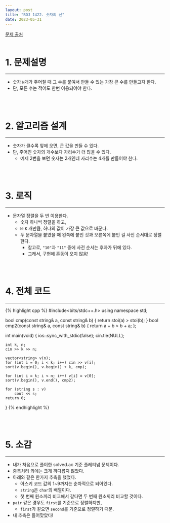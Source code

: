 ```yaml
---
layout: post
title: "BOJ 1422. 숫자의 신"
date: 2023-05-31
---
```


[문제 출처](https://www.acmicpc.net/problem/1422) <br/><br/>

# 1. 문제설명
<hr>

- 숫자 `N`개가 주어질 때 그 수를 붙여서 만들 수 있는 가장 큰 수를 만들고자 한다.
- 단, 모든 수는 적어도 한번 이용되어야 한다.



<br/><br/>

# 2. 알고리즘 설계
<hr>

- 숫자가 클수록 앞에 오면, 큰 값을 만들 수 있다.
- 단, 주어진 숫자의 개수보다 자리수가 더 많을 수 있다.
  - 예제 2번을 보면 숫자는 2개인데 자리수는 4개를 만들어야 한다.


<br/><br/>

# 3. 로직
<hr>

- 문자열 정렬을 두 번 이용한다.
  - 숫자 하나씩 정렬을 하고,
  - `N-K` 개만큼, 하나의 값이 가장 큰 값으로 바꾼다.
  - 두 문자열을 붙였을 때 왼쪽에 붙인 것과 오른쪽에 붙인 걸 사전 순서대로 정렬한다.
    - 참고로, `"10"`과 `"11"` 중에 사전 순서는 후자가 뒤에 있다.
	- 그래서, 구현에 혼동이 오지 않음!


<br/><br/>

# 4. 전체 코드
<hr>

{% highlight cpp %}
#include<bits/stdc++.h>
using namespace std;

bool cmp(const string& a, const string& b) { return stoi(a) > stoi(b); }
bool cmp2(const string& a, const string& b) { return a + b > b + a; };

int main(void)
{
	ios::sync_with_stdio(false);
	cin.tie(NULL);

	int k, n;
	cin >> k >> n;
	
	vector<string> v(n);
	for (int i = 0; i < k; i++) cin >> v[i];
	sort(v.begin(), v.begin() + k, cmp);

	for (int i = k; i < n; i++) v[i] = v[0];
	sort(v.begin(), v.end(), cmp2);

	for (string s : v)
		cout << s;
	return 0;
}
{% endhighlight %}


<br/><br/>

# 5. 소감
<hr>

- 내가 처음으로 풀이한 solved.ac 기준 플레티넘 문제이다.
- 중복처리 외에는 크게 까다롭지 않았다.
- 아래와 같은 한가지 추측을 했었다.
  - 아스키 코드 값의 1~9까지는 순차적으로 되어있다.
  - `string`은 `char`의 배열이다.
  - 첫 번째 원소끼리 비교해서 같다면 두 번째 원소끼리 비교할 것이다.
- `pair` 같은 경우도 `first`를 기준으로 정렬하지만,
  - `first`가 같으면 `second`를 기준으로 정렬하기 때문.
- 내 추측은 들어맞았다!